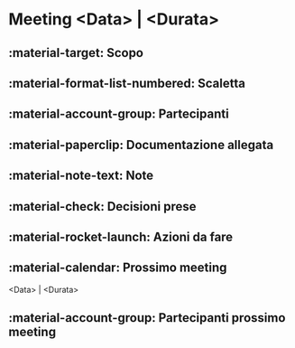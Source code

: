 # Meeting &lt;Data&gt; | &lt;Durata&gt;

## :material-target: **Scopo**

## :material-format-list-numbered: **Scaletta**  

## :material-account-group: **Partecipanti**  

## :material-paperclip: **Documentazione allegata**  

## :material-note-text: **Note**  

## :material-check: **Decisioni prese**  

## :material-rocket-launch: **Azioni da fare**  

## :material-calendar: **Prossimo meeting**

&lt;Data&gt; | &lt;Durata&gt;

## :material-account-group: **Partecipanti prossimo meeting**  
